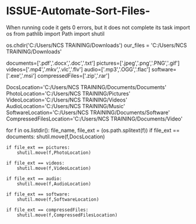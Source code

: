 # ISSUE-Automate-Sort-Files-
When running code it gets 0 errors, but it does not complete its task
import os
from pathlib import Path
import shutil



os.chdir('C:/Users/NCS TRAINING/Downloads')
our_files = 'C:/Users/NCS TRAINING/Downloads'



documents=['.pdf','.docx','.doc','.txt']
pictures=['.jpeg','.png','.PNG','.gif']
videos=['.mp4','.mkv','.vlc','.flv']
audio=['.mp3','.OGG','.flac']
software=['.exe','.msi']
compressedFiles=['.zip','.rar']

DocsLocation='C:/Users/NCS TRAINING/Documents/Documents'
PhotoLocation='C:/Users/NCS TRAINING/Pictures'
VideoLocation='C:/Users/NCS TRAINING/Videos'
AudioLocation='C:/Users/NCS TRAINING/Music'
SoftwareLocation='C:/Users/NCS TRAINING/Documents/Software'
CompressedFilesLocation='C:/Users/NCS TRAINING/Documents/Video'


for f in os.listdir():
    file_name, file_ext = (os.path.splitext(f))
    if file_ext == documents:
        shutil.move(f,DocsLocation)

    if file_ext == pictures:
        shutil.move(f,PhotoLocation)

    if file_ext == videos:
        shutil.move(f,VideoLocation)

    if file_ext == audio:
        shutil.move(f,AudioLocation)

    if file_ext == software:
        shutil.move(f,SoftwareLocation)

    if file_ext == compressedFiles:
        shutil.move(f,CompressedFilesLocation)
